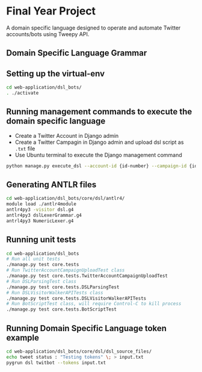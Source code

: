 # Final Year Project
A domain specific language designed to operate and automate Twitter accounts/bots using Tweepy API.
## Domain Specific Language Grammar
## Setting up the virtual-env
```bash
cd web-application/dsl_bots/
. ./activate
```
## Running management commands to execute the domain specific language
- Create a Twitter Account in Django admin
- Create a Twitter Campagin in Django admin and upload dsl script as `.txt` file
- Use Ubuntu terminal to execute the Django management command
```bash
python manage.py execute_dsl --account-id {id-number} --campaign-id {id-number}
```
## Generating ANTLR files
```bash
cd web-application/dsl_bots/core/dsl/antlr4/
module load ./antlr4module
antlr4py3 -visitor dsl.g4
antlr4py3 dslLexerGrammar.g4
antrl4py3 NumericLexer.g4
```
## Running unit tests
```bash
cd web-application/dsl_bots
# Run all unit tests
./manage.py test core.tests
# Run TwitterAccountCampaignUploadTest class
./manage.py test core.tests.TwitterAccountCampaignUploadTest
# Run DSLParsingTest class
./manage.py test core.tests.DSLParsingTest
# Run DSLVisitorWalkerAPITests class
./manage.py test core.tests.DSLVisitorWalkerAPITests
# Run BotScriptTest class, will require Control-C to kill process
./manage.py test core.tests.BotScriptTest
```
## Running Domain Specific Language token example
```bash
cd web-application/dsl_bots/core/dsl/dsl_source_files/
echo tweet status : "Testing tokens" \; > input.txt
pygrun dsl twitbot --tokens input.txt
```
